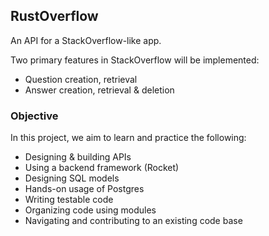 ## RustOverflow
An API for a StackOverflow-like app.

Two primary features in StackOverflow will be implemented:

*  Question creation, retrieval
*  Answer creation, retrieval & deletion

### Objective

In this project, we aim to learn and practice the following:

*  Designing & building APIs
*  Using a backend framework (Rocket)
*  Designing SQL models
*  Hands-on usage of Postgres
*  Writing testable code
*  Organizing code using modules
*  Navigating and contributing to an existing code base
